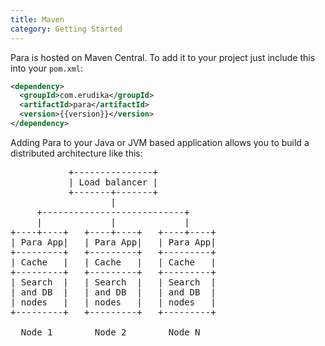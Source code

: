 ```yaml
---
title: Maven
category: Getting Started
---
```


Para is hosted on Maven Central. To add it to your project just include this into your `pom.xml`:

```xml
<dependency>
  <groupId>com.erudika</groupId>
  <artifactId>para</artifactId>
  <version>{{version}}</version>
</dependency>
```

Adding Para to your Java or JVM based application allows you to build a distributed architecture like this:

<pre>
           +---------------+
           | Load balancer |
           +-------+-------+
                   |
     +---------------------------+
     |             |             |
+----+----+   +----+----+   +----+----+
| Para App|   | Para App|   | Para App|
+---------+   +---------+   +---------+
| Cache   |   | Cache   |   | Cache   |
+---------+   +---------+   +---------+
| Search  |   | Search  |   | Search  |
| and DB  |   | and DB  |   | and DB  |
| nodes   |   | nodes   |   | nodes   |
+---------+   +---------+   +---------+

  Node 1        Node 2        Node N   
</pre>